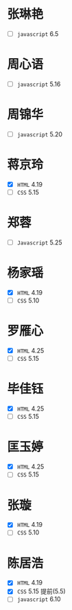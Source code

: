 # 张琳艳
- [ ] `javascript` 6.5
# 周心语
- [ ] `javascript` 5.16
# 周锦华
- [ ] `javascript` 5.20
# 蒋京玲
- [x] `HTML` 4.19
- [ ] `CSS` 5.15
# 郑蓉
- [ ] `Javascript` 5.25
# 杨家瑶
- [x] `HTML` 4.19
- [ ] `CSS` 5.10
# 罗雁心
- [x] `HTML` 4.25
- [ ] `CSS` 5.15
# 毕佳钰
- [x] `HTML` 4.25
- [ ] `CSS` 5.15
# 匡玉婷
- [x] `HTML` 4.25
- [ ] `CSS` 5.15
# 张璇
- [x] `HTML` 4.19
- [ ] `CSS` 5.10
# 陈居浩
- [x] `HTML` 4.19
- [x] `CSS` 5.15 提前(5.5)
- [ ] `javascript` 6.10
